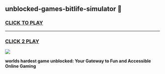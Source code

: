 
## unblocked-games-bitlife-simulator 👋
<h3>
<a href="https://premium.freeplayer.one?title=unblocked-games-bitlife-simulator&ref=14F">CLICK TO PLAY</a></h3>
<hr>

<h3>
<a href="https://premium.freeplayer.one?title=unblocked-games-bitlife-simulator&ref=14F">CLICK 2 PLAY</a>
  
</h3>

<a href="https://premium.freeplayer.one?title=unblocked-games-bitlife-simulator&ref=12F/"><img src="https://clearcache.store/games.png"></a>


**worlds hardest game unblocked: Your Gateway to Fun and Accessible Online Gaming**
